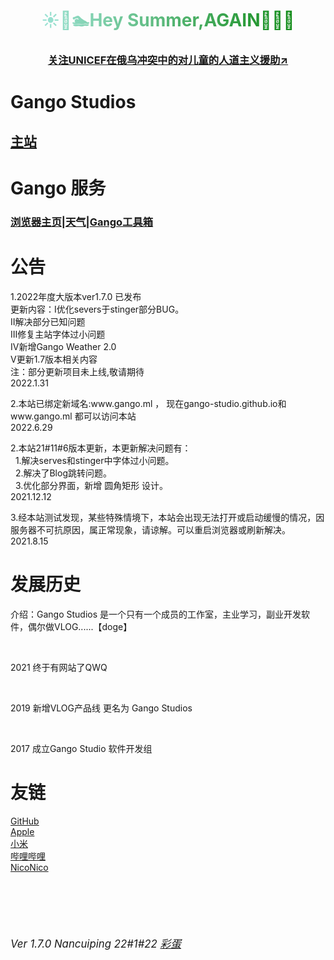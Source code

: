 <html>
  <head>
    <meta charset="UTF-8">
    <!--<link rel="icon" href="image/GANGOpng.ico" type="image/x-icon"/>🧨🧧壬寅虎年春节快乐🧧🧨-->
  </head>
  <body>
    <h1 style = "background-image: linear-gradient(to right, #AFEEEE 0%, green 100%);-webkit-background-clip: text; color: transparent;" align = "center"><!--六·一儿童节快乐！-->☀🌴🏊Hey Summer,AGAIN🤿🍹😎</h1>
    <!--<h1 style = "color:red;" align = "center">LIBERECO! Ni Estas La HONOJ</h1>-->
    <!--<h3 style = "color:#87CEEB;" align = "center"><a href ="https://tiyu.baidu.com/beijing2022/home/tab/%E5%A5%96%E7%89%8C%E6%A6%9C" target = "_blank"> >>关注冬奥数据<< </a></h3>-->
    <h3 style = "color:#4B92DB；" align = "center"><a href = "https://www.unicef.org"  target = "_blank">关注UNICEF在俄乌冲突中的对儿童的人道主义援助↗</a></h3>
    <h1>Gango Studios</h1>
      <h2><a href = "Frameset.html">主站</a>
        <br/>   
    <h1>Gango 服务</h1>
    <h3><a href = "serves/blank.html" target = "_blank">浏览器主页</a>|<a href = "serves/weather.html" target = "_blank">天气</a>|<a href = "https://gango-studio.github.io/serves/tools/indexpage.html">Gango工具箱</a>
        <br/>
    </h3>
    <h1>公告</h1>
      <p>   1.2022年度大版本ver1.7.0 已发布<br/>更新内容：Ⅰ优化severs于stinger部分BUG。<br/>Ⅱ解决部分已知问题<br/>Ⅲ修复主站字体过小问题<br/>Ⅳ新增Gango Weather 2.0<br/>Ⅴ更新1.7版本相关内容<br/>注：部分更新项目未上线,敬请期待<br/>        2022.1.31</p>
      <p>   2.本站已绑定新域名:www.gango.ml ， 现在gango-studio.github.io和www.gango.ml 都可以访问本站<br/>        2022.6.29</p>
      <p>   2.本站21#11#6版本更新，本更新解决问题有：<br/>&nbsp;&nbsp;1.解决serves和stinger中字体过小问题。<br/>&nbsp;&nbsp;2.解决了Blog跳转问题。<br>&nbsp;&nbsp;3.优化部分界面，新增 圆角矩形 设计。<br/>        2021.12.12</p>
      <p>   3.经本站测试发现，某些特殊情境下，本站会出现无法打开或启动缓慢的情况，因服务器不可抗原因，属正常现象，请谅解。可以重启浏览器或刷新解决。<br/>        2021.8.15</p>
    <h1>发展历史</h1>
    <p>介绍：Gango Studios 是一个只有一个成员的工作室，主业学习，副业开发软件，偶尔做VLOG......【doge】</p>
    <br/>
      <p>2021    终于有网站了QWQ</p> 
    <br/>
      <p>2019    新增VLOG产品线 更名为 Gango Studios</p>
       <br/>
      <p>2017    成立Gango Studio 软件开发组</p>
    <h1>友链</h1>
      <p>
        <a href = "https://www.github.com" target = "_blank">GitHub</a>
        <br/>
        <a href = "https://www.apple.com" target = "_blank">Apple</a>
        <br/> 
        <a href = "https://www.mi.com" target = "_blank">小米</a>
        <br/>
        <a href = "https://www.bilibili.com" target = "_blank">哔哩哔哩</a>
        <br/>
        <a href = "https://www.nicovideo.jp" target = "_blank">NicoNico</a>
      </p>
    <br/> 
    <br/>
    <br/>
    <br/>
    <nobr><h6><big>Ver 1.7.0  Nancuiping    22#1#22    <a href = "stinger/mainpage.html">彩蛋</a></big></h6></nobr>
  <!--</body>-->
<!--</html>-->
<!-- Developed by Gango Studios , Sam Mu  -->
